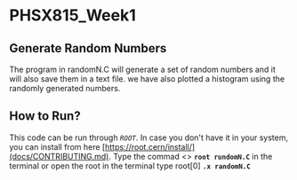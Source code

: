 # PHSX815_Week1
## Generate Random Numbers
The program in randomN.C will generate a set of random numbers and it will also save them in a text file. we have also plotted a histogram using the randomly generated numbers. 
## How to Run?
This code can be run through *`ROOT`*. In case you don't have it in your system, you can install from here [https://root.cern/install/](docs/CONTRIBUTING.md). 
Type the commad <> **`root rundomN.C`** in the terminal or open the root in the terminal type root[0] **`.x randomN.C`**
